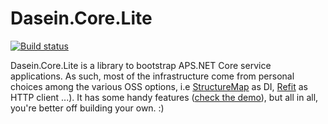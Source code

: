 # Dasein.Core.Lite

[![Build status](https://ci.appveyor.com/api/projects/status/w7y4vx4h9sdpbexb?svg=true)](https://ci.appveyor.com/project/thomasraynal/dasein-core-lite) 

Dasein.Core.Lite is a library to bootstrap APS.NET Core service applications. As such, most of the infrastructure come from personal choices among the various OSS options, i.e  [StructureMap](https://github.com/structuremap/structuremap) as DI, [Refit](https://github.com/reactiveui/refit) as HTTP client ...). It has some handy features ([check the demo](https://github.com/thomasraynal/Dasein.Core.Lite/tree/master/Demo)), but all in all, you're better off building your own. :) 
 
